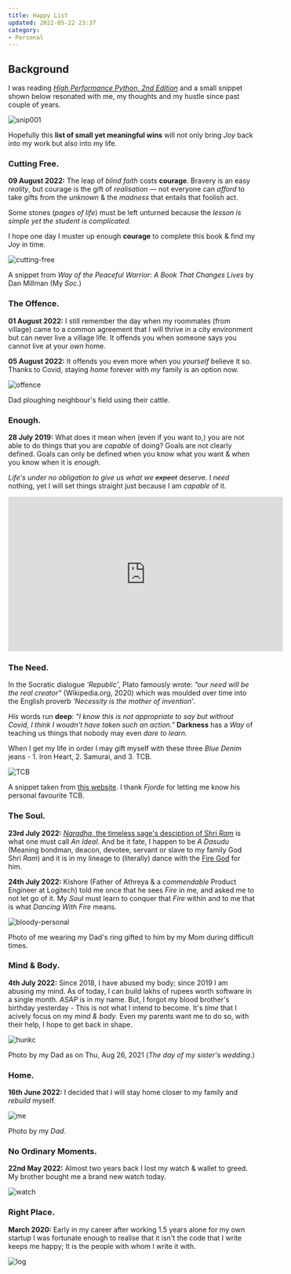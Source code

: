 ```yaml
---
title: Happy List
updated: 2022-05-22 23:37
category: 
- Personal
---
```



## Background

I was reading *[High Performance Python, 2nd Edition](https://www.oreilly.com/library/view/high-performance-python/9781492055013/)* and a small snippet shown below resonated with me, my thoughts and my hustle since past couple of years.

![snip001](assets/blogs/personal/photo_2022-05-22_23-13-38.jpg)

Hopefully this **list of small yet meaningful wins** will not only bring *Joy* back into my work but also into my life.

<div class="divider"></div>

### Cutting Free.

**09 August 2022:** The leap of *blind faith* costs **courage**. Bravery is an easy *reality*, but courage is the gift of *realisation* — not everyone can *afford* to take gifts from the *unknown* & the *madness* that entails that foolish act.

Some stones (*pages of life*) must be left unturned because the *lesson is simple yet the student is complicated.* 

I hope one day I muster up enough **courage** to complete this book & find my *Joy* in time.

![cutting-free](assets/blogs/personal/cutting-free.jpg)

A snippet from *Way of the Peaceful Warrior: A Book That Changes Lives* by Dan Millman (My *Soc.*)

<div class="divider"></div>

### The Offence.

**01 August 2022:** I still remember the day when my roommates (from village) came to a common agreement that I will thrive in a city environment but can never live a village life. It offends you when someone says you cannot live at your *own* home.

**05 August 2022:** It offends you even more when you *yourself* believe it so. Thanks to Covid, staying *home* forever with *my* family is an option now.

![offence](assets/blogs/personal/offence.jpg)

Dad ploughing neighbour's field using their cattle.

<div class="divider"></div>

### Enough.

**28 July 2019:** What does it mean when (even if you want to,) you are not able to do things that you are *capable* of doing? Goals are not clearly defined. Goals can only be defined when you know what you want & when you know when it is *enough*.

*Life's under no obligation to give us what we <s>expect</s>* deserve. I *need* nothing, yet I will set things straight just because I am *capable* of it.

<iframe width="560" height="315" src="https://www.youtube.com/embed/a9J8GaeDqVc" frameborder="0" allowfullscreen></iframe>

### The Need.

In the Socratic dialogue *‘Republic’*, Plato famously wrote: *“our need will be the real creator”* (Wikipedia.org, 2020) which was moulded over time into the English proverb *‘Necessity is the mother of invention’*.

*His* words run **deep**: *"I know this is not appropriate to say but without Covid, I think I woudn't have taken such an action."* **Darkness** has a *Way* of teaching us things that nobody may even *dare to learn.* 

When I get my life in order I may gift myself with these three *Blue Denim* jeans - 1. Iron Heart, 2. Samurai, and 3. TCB.

![TCB](assets/blogs/personal/tcb-jeans.png)

A snippet taken from [this website](https://tcbjeans.myshopify.com/collections/jackets-1/products/two-cats-blouse-natural-indigo-2). I thank *Fjorde* for letting me know his personal favourite TCB.

<div class="divider"></div>

### The Soul.

**23rd July 2022:** [*Naradha*, the timeless sage's desciption of Shri *Ram*](https://www.valmiki.iitk.ac.in/sloka?field_kanda_tid=1&language=dv&field_sarga_value=1) is what one must call *An Ideal*. And be it fate, I happen to be *A Dasudu* (Meaning bondman, deacon, devotee, servant or slave to my family God Shri *Ram*) and it is in my lineage to (literally) dance with the [Fire God](https://en.m.wikipedia.org/wiki/Agni) for him.

**24th July 2022:** Kishore (Father of Athreya & a *commendable* Product Engineer at Logitech) told me once that he sees *Fire* in me, and asked me to not let go of it. My *Soul* must learn to conquer that *Fire* within and to me that is what *Dancing With Fire* means.

![bloody-personal](assets/blogs/personal/bloody-personal.jpeg)

Photo of me wearing my Dad's ring gifted to him by my Mom during difficult times.


<div class="divider"></div>

### Mind & Body.

**4th July 2022:** Since 2018, I have abused my body; since 2019 I am abusing my mind. As of today, I can build lakhs of rupees worth software in a single month. *ASAP* is in my name. But, I forgot my blood brother's birthday yesterday - This is not what I intend to become. It's *time* that I acively focus on my *mind & body*. Even my parents want me to do so, with their help, I hope to get back in shape.

![hunkc](assets/blogs/personal/hunkc.jpg)

Photo by my Dad as on Thu, Aug 26, 2021 (*The day of my sister's wedding.*)

<div class="divider"></div>

### Home.

**16th June 2022:** I decided that I will stay home closer to my family and *rebuild* myself.

![me](assets/blogs/personal/me.jpg)

Photo by my *Dad*.


<div class="divider"></div>

### No Ordinary Moments.

**22nd May 2022:** Almost two years back I lost my watch & wallet to greed. My brother bought me a brand new watch today.

![watch](assets/blogs/personal/photo_2022-05-22_23-13-34.jpg)



<div class="divider"></div>

### Right Place.

**March 2020:** Early in my career after working 1.5 years alone for my own startup I was fortunate enough to realise that it isn't the code that I write keeps me happy; It is the people with whom I write it with.

![log](assets/blogs/personal/logitech.jpg)

